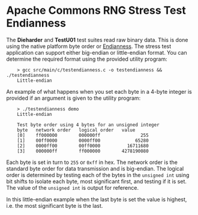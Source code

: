 <!---
 Licensed to the Apache Software Foundation (ASF) under one or more
 contributor license agreements.  See the NOTICE file distributed with
 this work for additional information regarding copyright ownership.
 The ASF licenses this file to You under the Apache License, Version 2.0
 (the "License"); you may not use this file except in compliance with
 the License.  You may obtain a copy of the License at

      http://www.apache.org/licenses/LICENSE-2.0

 Unless required by applicable law or agreed to in writing, software
 distributed under the License is distributed on an "AS IS" BASIS,
 WITHOUT WARRANTIES OR CONDITIONS OF ANY KIND, either express or implied.
 See the License for the specific language governing permissions and
 limitations under the License.
-->

Apache Commons RNG Stress Test Endianness
===================

The **Dieharder** and **TestU01** test suites read raw binary data. This is done using the native
platform byte order or [Endianness](https://en.wikipedia.org/wiki/Endianness). The stress test
application can support either big-endian or little-endian format. You can determine the required
format using the provided utility program:

        > gcc src/main/c/testendianness.c -o testendianness && ./testendianness
        Little-endian

An example of what happens when you set each byte in a 4-byte integer is provided if an argument
is given to the utility program:

        > ./testendianness demo
        Little-endian

        Test byte order using 4 bytes for an unsigned integer
        byte   network order   logical order   value
        [0]    ff000000        000000ff               255
        [1]    00ff0000        0000ff00             65280
        [2]    0000ff00        00ff0000          16711680
        [3]    000000ff        ff000000        4278190080

Each byte is set in turn to `255` or `0xff` in hex. The network order is the standard byte order
for data transmission and is big-endian. The logical order is determined by testing each
of the bytes in the `unsigned int` using bit shifts to isolate each byte, most significant first, and
testing if it is set. The value of the `unsigned int` is output for reference.

In this little-endian example when the last byte is set the value is highest, i.e. the most
significant byte is the last.

